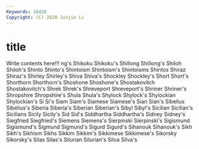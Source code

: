 ```yaml
---
Keywords: 18426
Copyright: (C) 2020 Junjie Li
---
```


# title

Write contents here!!!
ng's 
Shikoku 
Shikoku's 
Shillong 
Shillong's
Shiloh 
Shiloh's 
Shinto 
Shinto's 
Shintoism 
Shintoism's 
Shintoisms 
Shintos 
Shiraz 
Shiraz's
Shirley 
Shirley's 
Shiva 
Shiva's 
Shockley 
Shockley's 
Short 
Short's 
Shorthorn 
Shorthorn's
Shoshone 
Shoshone's 
Shostakovitch 
Shostakovitch's 
Shrek 
Shrek's 
Shreveport 
Shreveport's 
Shriner 
Shriner's
Shropshire 
Shropshire's 
Shula 
Shula's 
Shylock 
Shylock's 
Shylockian 
Shylockian's 
Si 
Si's
Siam 
Siam's 
Siamese 
Siamese's 
Sian 
Sian's 
Sibelius 
Sibelius's 
Siberia 
Siberia's
Siberian 
Siberian's 
Sibyl 
Sibyl's 
Sicilian 
Sicilian's 
Sicilians 
Sicily 
Sicily's 
Sid
Sid's 
Siddhartha 
Siddhartha's 
Sidney 
Sidney's 
Siegfried 
Siegfried's 
Siemens 
Siemens's 
Sierpinski
Sierpinski's 
Sigismund 
Sigismund's 
Sigmund 
Sigmund's 
Sigurd 
Sigurd's 
Sihanouk 
Sihanouk's 
Sikh
Sikh's 
Sikhism 
Sikhs 
Sikkim 
Sikkim's 
Sikkimese 
Sikkimese's 
Sikorsky 
Sikorsky's 
Silas
Silas's 
Silurian 
Silurian's 
Silva 
Silva's 
